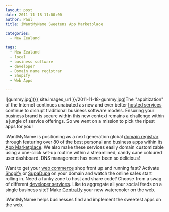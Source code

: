 ```yaml
---
layout: post
date: 2011-11-18 11:00:00
author: Paul
title: iWantMyName Sweetens App Marketplace

categories:
  - New Zealand

tags:
  - New Zealand
  - local
  - business software
  - developer
  - Domain name registrar
  - Shopify
  - Web Apps

---
```


![gummy.jpg]({{ site.images_url }}/2011-11-18-gummy.jpg)The "appitization" of the Internet continues unabated as new and ever better [hosted services](https://iwantmyname.co.nz/services) continue to disrupt traditional business software models. Ensuring your business brand is secure within this new context remains a challenge within a jungle of service offerings. So we went on a mission to pick the ripest apps for you! 

iWantMyName is positioning as a next generation global [domain registrar](https://iwantmyname.co.nz/) through featuring over 80 of the best personal and business apps within its [App Marketplace](https://iwantmyname.co.nz/services). We also make these services easily domain customizable using a one-click set-up routine within a streamlined, candy cane coloured user dashboard. DNS management has never been so delicious!

Want to get your [web commerce](https://iwantmyname.co.nz/services/ecommerce-hosting/) shop front up and running fast? Activate [Shopify](https://iwantmyname.co.nz/features/applications/custom-domain-apps/e-commerce/shopify-hosted-online-store-platform-and-shop-software) or [SupaDupa](https://iwantmyname.co.nz/services/ecommerce-hosting/supadupa-custom-domain) on your domain and watch the online sales start rolling in. Need a funky zone to host and share code? Choose from a swag of different [developer services](https://iwantmyname.co.nz/services/developer/). Like to aggregate all your social feeds on a single business site? Make [Central.ly](https://iwantmyname.co.nz/services/website-builder/centrally-custom-domain) your new watercooler on the web.

iWantMyName helps businesses find and implement the sweetest apps on the web.
